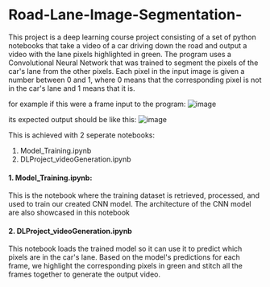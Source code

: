 # Road-Lane-Image-Segmentation-
This project is a deep learning course project consisting of a set of python notebooks that take a video of a car driving down the road and output a video with the lane pixels highlighted in green.
The program uses a Convolutional Neural Network that was trained to segment the pixels of the car's lane from the other pixels. Each pixel in the input image is given a number between 0 and 1, where 0 means that the corresponding pixel is not in the car's lane and 1 means that it is.

for example if this were a frame input to the program:
![image](https://user-images.githubusercontent.com/40373518/183518858-5f298504-23c5-45bb-b028-168cfa6422a6.png)

its expected output should be like this:
![image](https://user-images.githubusercontent.com/40373518/183519000-362e6477-2a39-4a8e-a1ad-2b66c6c56e39.png)

This is achieved with 2 seperate notebooks:
1. Model_Training.ipynb
2. DLProject_videoGeneration.ipynb

#### 1. Model_Training.ipynb:
This is the notebook where the training dataset is retrieved, processed, and used to train our created CNN model. The architecture of the CNN model are also showcased in this notebook

#### 2. DLProject_videoGeneration.ipynb
This notebook loads the trained model so it can use it to predict which pixels are in the car's lane. Based on the model's predictions for each frame, we highlight the corresponding pixels in green and stitch all the frames together to generate the output video.
